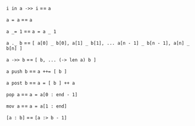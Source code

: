 `i in a ->> i` == `a`

`a = a` == `a`

`a _= 1` == `a = a _ 1`

`a ._ b` == `[ a[0] _ b[0], a[1] _ b[1], ... a[n - 1] _ b[n - 1], a[n] _ b[n] ]`

`a ->> b` == `[ b, ... (-> len a) b ]`

`a push b` == `a ++= [ b ]`

`a post b` == `a = [ b ] ++ a`

`pop a` == `a = a[0 : end - 1]`

`mov a` == `a = a[1 : end]`

`[a : b]` == `[a :> b - 1]`